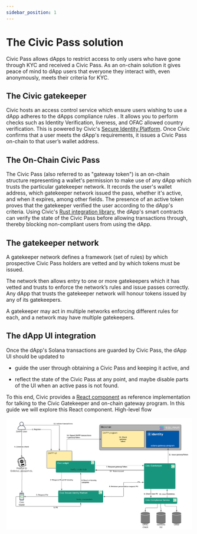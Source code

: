```yaml
---
sidebar_position: 1
---
```


# The Civic Pass solution

Civic Pass allows dApps to restrict access to only users who have gone through KYC and received a Civic Pass. As an on-chain solution it gives peace of mind to dApp users that everyone they interact with, even anonymously, meets their criteria for KYC.

## The Civic gatekeeper

Civic hosts an access control service which ensure users wishing to use a dApp adheres to the dApps compliance rules . It allows you to perform checks such as Identity Verification, liveness, and OFAC allowed country verification. This is powered by Civic's [Secure Identity Platform](https://docs.civic.com). Once Civic confirms that a user meets the dApp's requirements, it issues a Civic Pass on-chain to that user’s wallet address.

## The On-Chain Civic Pass

The Civic Pass (also referred to as "gateway token") is an on-chain structure representing a wallet's permission to make use of any dApp which trusts the particular gatekeeper network. It records the user's wallet address, which gatekeeper network issued the pass, whether it's active, and when it expires, among other fields. The presence of an active token proves that the gatekeeper verified the user according to the dApp's criteria.
Using Civic's [Rust integration library](https://civic-1.gitbook.io/gateway/civic-gateway-dapp-integration-guide#on-chain-integration), the dApp's smart contracts can verify the state of the Civic Pass before allowing transactions through, thereby blocking non-compliant users from using the dApp.

## The gatekeeper network

A gatekeeper network defines a framework (set of rules) by which prospective Civic Pass holders are vetted and by which tokens must be issued.

The network then allows entry to one or more gatekeepers which it has vetted and trusts to enforce the network’s rules and issue passes correctly. Any dApp that trusts the gatekeeper network will honour tokens issued by any of its gatekeepers.

A gatekeeper may act in multiple networks enforcing different rules for each, and a network may have multiple gatekeepers.

## The dApp UI integration

Once the dApp's Solana transactions are guarded by Civic Pass, the dApp UI should be updated to

- guide the user through obtaining a Civic Pass and keeping it active, and

- reflect the state of the Civic Pass at any point, and maybe disable parts of the UI when an active pass is not found.

To this end, Civic provides a [React component](./ui-integration.md) as reference implementation for talking to the Civic Gatekeeper and on-chain gateway program. In this guide we will explore this React component.
High-level flow

![Components](/img/components.png)
